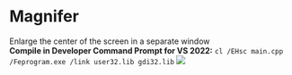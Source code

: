# Magnifer
Enlarge the center of the screen in a separate window   
<b>Compile in Developer Command Prompt for VS 2022:</b> ```cl /EHsc main.cpp /Feprogram.exe /link user32.lib gdi32.lib```
<img src="https://i.postimg.cc/rynnpmvh/2025-09-04-213617.png">
